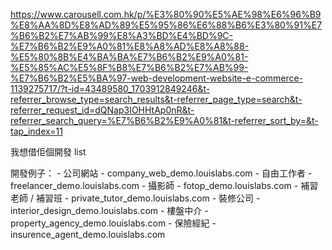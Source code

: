 https://www.carousell.com.hk/p/%E3%80%90%E5%AE%98%E6%96%B9%E8%AA%8D%E8%AD%89%E5%95%86%E6%88%B6%E3%80%91%E7%B6%B2%E7%AB%99%E8%A3%BD%E4%BD%9C-%E7%B6%B2%E9%A0%81%E8%A8%AD%E8%A8%88-%E5%80%8B%E4%BA%BA%E7%B6%B2%E9%A0%81-%E5%85%AC%E5%8F%B8%E7%B6%B2%E7%AB%99-%E7%B6%B2%E5%BA%97-web-development-website-e-commerce-1139275717/?t-id=43489580_1703912849246&t-referrer_browse_type=search_results&t-referrer_page_type=search&t-referrer_request_id=dQNap3IOHHtAp0nR&t-referrer_search_query=%E7%B6%B2%E9%A0%81&t-referrer_sort_by=&t-tap_index=11


我想借佢個開發 list

開發例子：
    - 公司網站
        - company_web_demo.louislabs.com
    - 自由工作者
        - freelancer_demo.louislabs.com
    - 攝影師
        - fotop_demo.louislabs.com
    - 補習老師 / 補習班
        - private_tutor_demo.louislabs.com
    - 裝修公司
        - interior_design_demo.louislabs.com
    - 樓盤中介
        - property_agency_demo.louislabs.com
    - 保險經紀
        - insurence_agent_demo.louislabs.com
